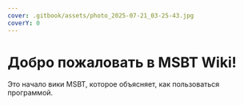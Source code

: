 ```yaml
---
cover: .gitbook/assets/photo_2025-07-21_03-25-43.jpg
coverY: 0
---
```


# Добро пожаловать в MSBT Wiki!

Это начало вики MSBT, которое объясняет, как пользоваться программой.
